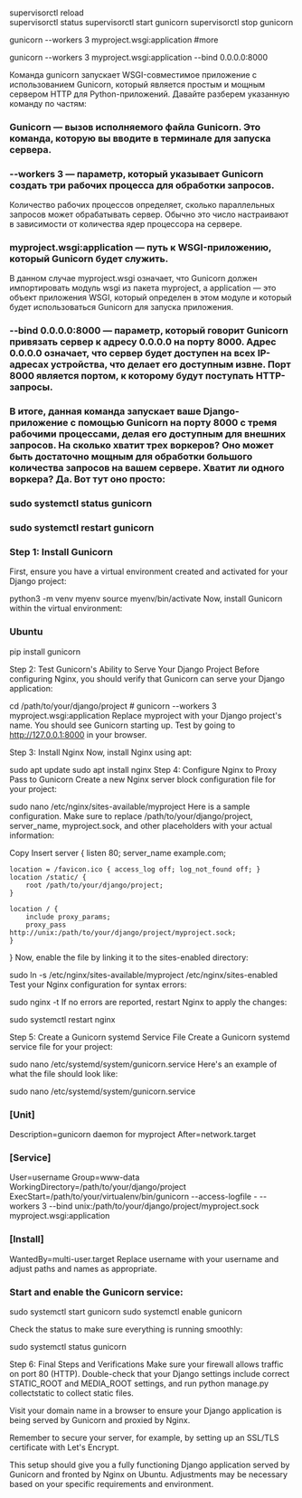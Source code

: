 ###
supervisorctl reload  
supervisorctl status
supervisorctl start gunicorn
supervisorctl stop gunicorn

gunicorn --workers 3 myproject.wsgi:application
#more


gunicorn --workers 3 myproject.wsgi:application --bind 0.0.0.0:8000

Команда gunicorn запускает WSGI-совместимое приложение с использованием Gunicorn, который является простым и мощным сервером HTTP для Python-приложений. Давайте разберем указанную команду по частям:

### Gunicorn — вызов исполняемого файла Gunicorn. Это команда, которую вы вводите в терминале для запуска сервера.

### --workers 3 — параметр, который указывает Gunicorn создать три рабочих процесса для обработки запросов. 

Количество рабочих процессов определяет, сколько параллельных запросов может обрабатывать сервер. Обычно это число настраивают в зависимости от количества ядер процессора на сервере.


### myproject.wsgi:application — путь к WSGI-приложению, который Gunicorn будет служить.
В данном случае myproject.wsgi означает, что Gunicorn должен импортировать модуль wsgi из пакета myproject, а application — это объект приложения WSGI, который определен в этом модуле и который будет использоваться Gunicorn для запуска приложения.

### --bind 0.0.0.0:8000 — параметр, который говорит Gunicorn привязать сервер к адресу 0.0.0.0 на порту 8000. Адрес 0.0.0.0 означает, что сервер будет доступен на всех IP-адресах устройства, что делает его доступным извне. Порт 8000 является портом, к которому будут поступать HTTP-запросы.

### В итоге, данная команда запускает ваше Django-приложение с помощью Gunicorn на порту 8000 с тремя рабочими процессами, делая его доступным для внешних запросов. На сколько хватит трех воркеров? Оно может быть достаточно мощным для обработки большого количества запросов на вашем сервере. Хватит ли одного воркера? Да. Вот тут оно просто: 

### sudo systemctl status gunicorn
### sudo systemctl restart gunicorn


### Step 1: Install Gunicorn

First, ensure you have a virtual environment created and activated for your Django project:

python3 -m venv myenv
source myenv/bin/activate
Now, install Gunicorn within the virtual environment:

### Ubuntu
pip install gunicorn

Step 2: Test Gunicorn's Ability to Serve Your Django Project
Before configuring Nginx, you should verify that Gunicorn can serve your Django application:


cd /path/to/your/django/project #
gunicorn --workers 3 myproject.wsgi:application
Replace myproject with your Django project's name. You should see Gunicorn starting up. Test by going to http://127.0.0.1:8000 in your browser.

Step 3: Install Nginx
Now, install Nginx using apt:


sudo apt update
sudo apt install nginx
Step 4: Configure Nginx to Proxy Pass to Gunicorn
Create a new Nginx server block configuration file for your project:


sudo nano /etc/nginx/sites-available/myproject
Here is a sample configuration. Make sure to replace /path/to/your/django/project, server_name, myproject.sock, and other placeholders with your actual information:

Copy
Insert
server {
    listen 80;
    server_name example.com;

    location = /favicon.ico { access_log off; log_not_found off; }
    location /static/ {
        root /path/to/your/django/project;
    }

    location / {
        include proxy_params;
        proxy_pass http://unix:/path/to/your/django/project/myproject.sock;
    }
}
Now, enable the file by linking it to the sites-enabled directory:


sudo ln -s /etc/nginx/sites-available/myproject /etc/nginx/sites-enabled
Test your Nginx configuration for syntax errors:


sudo nginx -t
If no errors are reported, restart Nginx to apply the changes:


sudo systemctl restart nginx


Step 5: Create a Gunicorn systemd Service File
Create a Gunicorn systemd service file for your project:

sudo nano /etc/systemd/system/gunicorn.service
Here's an example of what the file should look like:


sudo nano /etc/systemd/system/gunicorn.service
### [Unit]
Description=gunicorn daemon for myproject
After=network.target

### [Service]
User=username
Group=www-data
WorkingDirectory=/path/to/your/django/project
ExecStart=/path/to/your/virtualenv/bin/gunicorn --access-logfile - --workers 3 --bind unix:/path/to/your/django/project/myproject.sock myproject.wsgi:application

### [Install]
WantedBy=multi-user.target
Replace username with your username and adjust paths and names as appropriate.

### Start and enable the Gunicorn service:

sudo systemctl start gunicorn
sudo systemctl enable gunicorn

Check the status to make sure everything is running smoothly:

sudo systemctl status gunicorn

Step 6: Final Steps and Verifications
Make sure your firewall allows traffic on port 80 (HTTP).
Double-check that your Django settings include correct STATIC_ROOT and MEDIA_ROOT settings, and run python manage.py collectstatic to collect static files.

Visit your domain name in a browser to ensure your Django application is being served by Gunicorn and proxied by Nginx.

Remember to secure your server, for example, by setting up an SSL/TLS certificate with Let's Encrypt.

This setup should give you a fully functioning Django application served by Gunicorn and fronted by Nginx on Ubuntu. Adjustments may be necessary based on your specific requirements and environment.